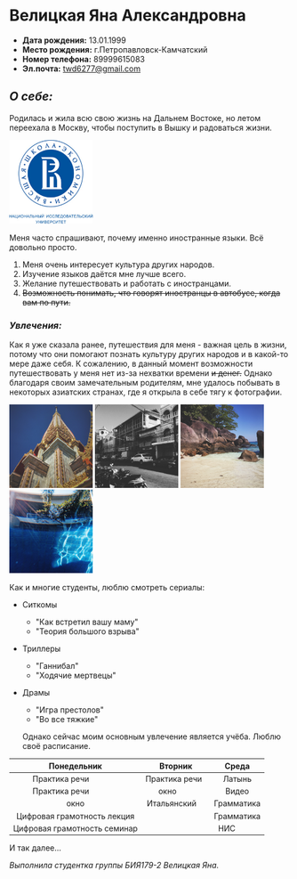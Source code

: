# Велицкая Яна Александровна
* __Дата рождения:__ 13.01.1999
* __Место рождения:__ г.Петропавловск-Камчатский
* __Номер телефона:__ 89999615083
* __Эл.почта:__ <twd6277@gmail.com>
## *__О себе:__*

Родилась и жила всю свою жизнь на Дальнем Востоке, но летом переехала в Москву, чтобы поступить в Вышку и радоваться жизни. 

<img src="вшэ.jpg" width="150" height="150" />

Меня часто спрашивают, почему именно иностранные языки. Всё довольно просто.
1. Меня очень интересует культура других народов.
2. Изучение языков даётся мне лучше всего.
3. Желание путешествовать и работать с иностранцами.
4. ~~Возможность понимать, что говорят иностранцы в автобусе, когда вам по пути.~~

### _Увлечения:_

Как я уже сказала ранее, путешествия для меня - важная цель в жизни, потому что они помогают познать культуру других народов и в какой-то мере даже себя. К сожалению, в данный момент возможности путешествовать у меня нет из-за нехватки времени ~~и денег.~~ Однако благодаря своим замечательным родителям, мне удалось побывать в некоторых азиатских странах, где я открыла в себе тягу к фотографии.

<img src="1.jpg" width="150" height="150" /> <img src="2.jpg" width="150" height="150" /> <img src="3.jpg" width="150" height="150" /> <img src="4.jpg" width="150" height="150" />

Как и многие студенты, люблю смотреть сериалы:
- Ситкомы
    - "Как  встретил вашу маму"
    - "Теория большого взрыва"
- Триллеры
    - "Ганнибал"
    - "Ходячие мертвецы"
- Драмы
    - "Игра престолов"
    - "Во все тяжкие" 
    
    Однако сейчас моим основным увлечение является учёба. Люблю своё расписание.
    
| Понедельник                 | Вторник         | Среда         |
|:---------------------------:|:---------------:|:-------------:|
| Практика речи               | Практика речи   |Латынь         |
| Практика речи               | окно            |Видео          |
| окно                        | Итальянский     |Грамматика     |
| Цифровая грамотность лекция |                 |Грамматика     |
| Цифровая грамотность семинар|                 |НИС            |   
И так далее...

*Выполнила студентка группы БИЯ179-2 Велицкая Яна.*
